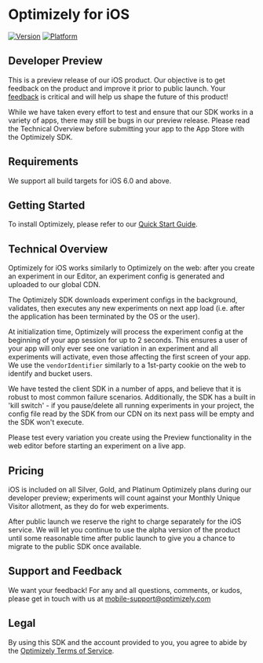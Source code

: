 # Optimizely for iOS

[![Version](http://cocoapod-badges.herokuapp.com/v/Optimizely-iOS-SDK/badge.png)](http://cocoadocs.org/docsets/Optimizely-iOS-SDK)
[![Platform](http://cocoapod-badges.herokuapp.com/p/Optimizely-iOS-SDK/badge.png)](http://cocoadocs.org/docsets/Optimizely-iOS-SDK)

## Developer Preview

This is a preview release of our iOS product. Our objective is to get feedback on the product and improve it prior to public launch. Your [feedback](mailto:mobile-support@optimizely.com) is critical and will help us shape the future of this product!

While we have taken every effort to test and ensure that our SDK works in a variety of apps, there may still be bugs in our preview release. Please read the Technical Overview before submitting your app to the App Store with the Optimizely SDK.

## Requirements
We support all build targets for iOS 6.0 and above.

## Getting Started

To install Optimizely, please refer to our [Quick Start Guide](Documentation/QuickStart-Guide).

## Technical Overview
Optimizely for iOS works similarly to Optimizely on the web: after you create an experiment in our Editor, an experiment config is generated and uploaded to our global CDN.

The Optimizely SDK downloads experiment configs in the background, validates, then executes any new experiments on next app load (i.e. after the application has been terminated by the OS or the user).

At initialization time, Optimizely will process the experiment config at the beginning of your app session for up to 2 seconds. This ensures a user of your app will only ever see one variation in an experiment and all experiments will activate, even those affecting the first screen of your app. We use the `vendorIdentifier` similarly to a 1st-party cookie on the web to identify and bucket users.

We have tested the client SDK in a number of apps, and believe that it is robust to most common failure scenarios.  Additionally, the SDK has a built in 'kill switch' - if you pause/delete all running experiments in your project, the config file read by the SDK from our CDN on its next pass will be empty and the SDK won't execute.

Please test every variation you create using the Preview functionality in the web editor before starting an experiment on a live app.

## Pricing
iOS is included on all Silver, Gold, and Platinum Optimizely plans during our developer preview; experiments will count against your Monthly Unique Visitor allotment, as they do for web experiments.

After public launch we reserve the right to charge separately for the iOS service. We will let you continue to use the alpha version of the product until some reasonable time after public launch to give you a chance to migrate to the public SDK once available.

## Support and Feedback
We want your feedback! For any and all questions, comments, or kudos, please get in touch with us at [mobile-support@optimizely.com](mailto:mobile-support@optimizely.com)

## Legal
By using this SDK and the account provided to you, you agree to abide by the [Optimizely Terms of Service](http://optimizely.com/terms).
